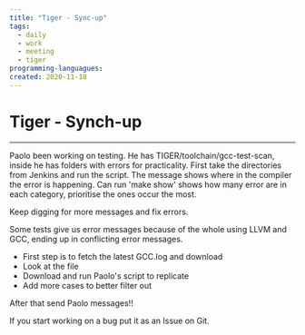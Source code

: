 ```yaml
---
title: "Tiger - Sync-up"
tags:
  - daily
  - work
  - meeting
  - tiger
programming-languagues:
created: 2020-11-18
---
```

# Tiger - Synch-up
---
Paolo been working on testing. He has TIGER/toolchain/gcc-test-scan, inside he has folders with errors for practicality. First take the directories from Jenkins and run the script. The message shows where in the compiler the error is happening. Can run 'make show' shows how many error are in each category, prioritise the ones occur the most.

Keep digging for more messages and fix errors.

Some tests give us error messages because of the whole using LLVM and GCC, ending up in conflicting error messages.

* First step is to fetch the latest GCC.log and download
* Look at the file
* Download and run Paolo's script to replicate
* Add more cases to better filter out

After that send Paolo messages!!

If you start working on a bug put it as an Issue on Git.
